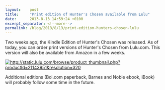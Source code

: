```yaml
---
layout:    post
title:     "Print edition of Hunter's Chosen available from Lulu"
date:      2013-8-13 14:59:24 +0100
excerpt_separator: <!--more-->
permalink: /blog/2013/8/13/print-edition-hunters-chosen-lulu
---
```


Two weeks ago, the Kindle Edition of Hunter's Chosen was released. As of today, you can order print versions of Hunter's Chosen from Lulu.com. This version will also be available from Amazon in a few weeks.

[<img alt="http://static.lulu.com/browse/product_thumbnail.php?productId=21143951&amp;resolution=320" src="http://static.lulu.com/browse/product_thumbnail.php?productId=21143951&amp;resolution=320" />](http://www.lulu.com/shop/jeroen-steenbeeke/hunters-chosen/paperback/product-21143951.html)

<!--more-->
Additional editions (Bol.com paperback, Barnes and Noble ebook, iBook) will probably follow some time in the future.